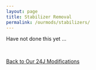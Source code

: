 ```yaml
---
layout: page
title: Stabilizer Removal
permalink: /ourmods/stabilizers/
---
```

Have not done this yet ...

<br>

[Back to Our 24J Modifications](/ourmods/)

